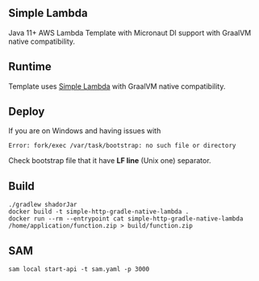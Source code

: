 ## Simple Lambda

Java 11+ AWS Lambda Template with Micronaut DI support with GraalVM native compatibility.

## Runtime

Template uses [Simple Lambda](https://github.com/GoodforGod/simple-lambda) with GraalVM native compatibility.

## Deploy

If you are on Windows and having issues with 
```
Error: fork/exec /var/task/bootstrap: no such file or directory
```

Check bootstrap file that it have **LF line** (Unix one) separator.

## Build

```shell
./gradlew shadorJar
docker build -t simple-http-gradle-native-lambda .
docker run --rm --entrypoint cat simple-http-gradle-native-lambda /home/application/function.zip > build/function.zip
```

## SAM

```shell
sam local start-api -t sam.yaml -p 3000
```